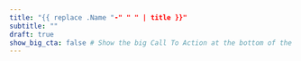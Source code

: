 ```yaml
---
title: "{{ replace .Name "-" " " | title }}"
subtitle: ""
draft: true
show_big_cta: false # Show the big Call To Action at the bottom of the page
---
```


